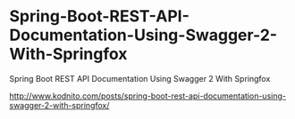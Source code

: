 # Spring-Boot-REST-API-Documentation-Using-Swagger-2-With-Springfox
Spring Boot REST API Documentation Using Swagger 2 With Springfox

http://www.kodnito.com/posts/spring-boot-rest-api-documentation-using-swagger-2-with-springfox/
